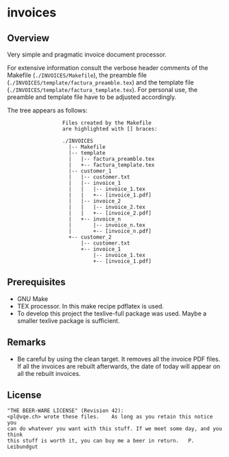 # invoices
## Overview
Very simple and pragmatic invoice document processor.

For extensive information consult the verbose header comments of the Makefile (`./INVOICES/Makefile`), the preamble file (`./INVOICES/template/factura_preamble.tex`) and the template file (`./INVOICES/template/factura_template.tex`). For personal use, the preamble and template file have to be adjusted accordingly.

The tree appears as follows:

```
                  Files created by the Makefile
                  are highlighted with [] braces:
                  
                  ./INVOICES
                    |-- Makefile
                    |-- template
                    |   |-- factura_preamble.tex
                    |   +-- factura_template.tex
                    |-- customer_1
                    |   |-- customer.txt
                    |   |-- invoice_1
                    |   |   |-- invoice_1.tex
                    |   |   +-- [invoice_1.pdf]
                    |   |-- invoice_2
                    |   |   |-- invoice_2.tex
                    |   |   +-- [invoice_2.pdf]
                    |   +-- invoice_n
                    |       |-- invoice_n.tex
                    |       +-- [invoice_n.pdf]
                    +-- customer_2 
                        |-- customer.txt
                        +-- invoice_1
                            |-- invoice_1.tex
                            +-- [invoice_1.pdf]

```

## Prerequisites
* GNU Make
* TEX processor. In this make recipe pdflatex is used.
* To develop this project the texlive-full package was used. Maybe a smaller texlive package is sufficient.
 
## Remarks 
* Be careful by using the clean target. It removes all the invoice PDF files. If all the invoices are rebuilt afterwards, the date of today will appear on all the rebuilt invoices.

## License
```
"THE BEER-WARE LICENSE" (Revision 42):
<pl@vqe.ch> wrote these files.    As long as you retain this notice you
can do whatever you want with this stuff. If we meet some day, and you think
this stuff is worth it, you can buy me a beer in return.   P. Leibundgut
```
